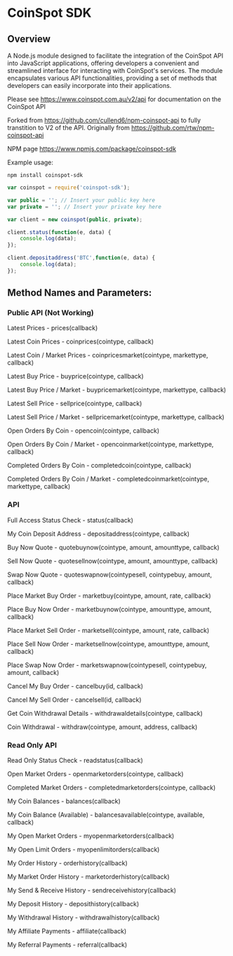# CoinSpot SDK

## Overview

A Node.js module designed to facilitate the integration of the CoinSpot API into JavaScript applications, offering developers a convenient and streamlined interface for interacting with CoinSpot's services. The module encapsulates various API functionalities, providing a set of methods that developers can easily incorporate into their applications.

Please see https://www.coinspot.com.au/v2/api for documentation on the CoinSpot API

Forked from https://github.com/cullend6/npm-coinspot-api to fully transtition to V2 of the API. Originally from https://github.com/rtw/npm-coinspot-api

NPM page https://www.npmjs.com/package/coinspot-sdk

Example usage:

``` npm install coinspot-sdk ```


```javascript
var coinspot = require('coinspot-sdk');

var public = ''; // Insert your public key here
var private = ''; // Insert your private key here

var client = new coinspot(public, private);

client.status(function(e, data) {
	console.log(data);
});

client.depositaddress('BTC',function(e, data) {
	console.log(data);
});

```

## Method Names and Parameters:

### Public API (Not Working)

Latest Prices - prices(callback)

Latest Coin Prices - coinprices(cointype, callback)

Latest Coin / Market Prices - coinpricesmarket(cointype, markettype, callback)

Latest Buy Price - buyprice(cointype, callback)

Latest Buy Price / Market - buypricemarket(cointype, markettype, callback)

Latest Sell Price - sellprice(cointype, callback)

Latest Sell Price / Market - sellpricemarket(cointype, markettype, callback)

Open Orders By Coin - opencoin(cointype, callback)

Open Orders By Coin / Market - opencoinmarket(cointype, markettype, callback)

Completed Orders By Coin - completedcoin(cointype, callback)

Completed Orders By Coin / Market - completedcoinmarket(cointype, markettype, callback)


### API

Full Access Status Check - status(callback)

My Coin Deposit Address - depositaddress(cointype, callback)

Buy Now Quote - quotebuynow(cointype, amount, amounttype, callback)

Sell Now Quote - quotesellnow(cointype, amount, amounttype, callback)

Swap Now Quote - quoteswapnow(cointypesell, cointypebuy, amount, callback)

Place Market Buy Order - marketbuy(cointype, amount, rate, callback)

Place Buy Now Order - marketbuynow(cointype, amounttype, amount, callback)

Place Market Sell Order - marketsell(cointype, amount, rate, callback)

Place Sell Now Order - marketsellnow(cointype, amounttype, amount, callback)

Place Swap Now Order - marketswapnow(cointypesell, cointypebuy, amount, callback)

Cancel My Buy Order - cancelbuy(id, callback)

Cancel My Sell Order - cancelsell(id, callback)

Get Coin Withdrawal Details - withdrawaldetails(cointype, callback)

Coin Withdrawal - withdraw(cointype, amount, address, callback)


### Read Only API

Read Only Status Check - readstatus(callback)

Open Market Orders - openmarketorders(cointype, callback)

Completed Market Orders - completedmarketorders(cointype, callback)

My Coin Balances - balances(callback)

My Coin Balance (Available) - balancesavailable(cointype, available, callback)

My Open Market Orders - myopenmarketorders(callback)

My Open Limit Orders - myopenlimitorders(callback)

My Order History - orderhistory(callback)

My Market Order History - marketorderhistory(callback)

My Send & Receive History - sendreceivehistory(callback)

My Deposit History - deposithistory(callback)

My Withdrawal History - withdrawalhistory(callback)

My Affiliate Payments - affiliate(callback)

My Referral Payments - referral(callback)
